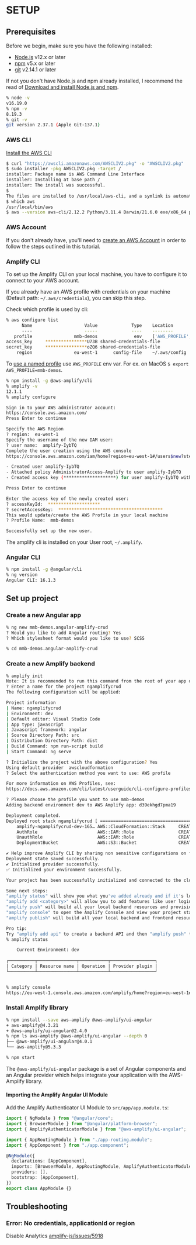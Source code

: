 # SETUP

## Prerequisites

Before we begin, make sure you have the following installed:

- [Node.js] v12.x or later
- [npm] v5.x or later
- [git] v2.14.1 or later

If not you don't have Node.js and npm already installed, I recommend the read of [Download and install Node.js and npm](https://docs.npmjs.com/downloading-and-installing-node-js-and-npm).

```sh
% node -v
v16.19.0
% npm -v 
8.19.3
% git -v
git version 2.37.1 (Apple Git-137.1)
```

### AWS CLI

[Install the AWS CLI](https://docs.aws.amazon.com/cli/latest/userguide/getting-started-install.html)

```sh
$ curl "https://awscli.amazonaws.com/AWSCLIV2.pkg" -o "AWSCLIV2.pkg"
$ sudo installer -pkg AWSCLIV2.pkg -target /
installer: Package name is AWS Command Line Interface
installer: Installing at base path /
installer: The install was successful.
$
The files are installed to /usr/local/aws-cli, and a symlink is automatically created in /usr/local/bin.
$ which aws
/usr/local/bin/aws
$ aws --version aws-cli/2.12.2 Python/3.11.4 Darwin/21.6.0 exe/x86_64 prompt/off
```

### AWS Account

If you don't already have, you'll need to [create an AWS Account](https://portal.aws.amazon.com/billing/signup) in order to follow the steps outlined in this tutorial.

### Amplify CLI

To set up the Amplify CLI on your local machine, you have to configure it to connect to your AWS account.

If you already have an AWS profile with credentials on your machine (Default path: `~/.aws/credentials`), you can skip this step.

Check which profile is used by cli:

```sh
% aws configure list          
      Name                    Value             Type    Location
      ----                    -----             ----    --------
   profile                mmb-demos              env    ['AWS_PROFILE', 'AWS_DEFAULT_PROFILE']
access_key     ****************U73B shared-credentials-file    
secret_key     ****************oZQ6 shared-credentials-file    
    region                eu-west-1      config-file    ~/.aws/config
```

To [use a named profile](https://docs.aws.amazon.com/cli/latest/userguide/cli-configure-files.html#cli-configure-files-using-profiles) use `AWS_PROFILE` env var. For ex. on MacOS `$ export AWS_PROFILE=mmb-demos`.

```sh
% npm install -g @aws-amplify/cli
% amplify -v
12.1.1
% amplify configure

Sign in to your AWS administrator account:
https://console.aws.amazon.com/
Press Enter to continue

Specify the AWS Region
? region:  eu-west-1
Specify the username of the new IAM user:
? user name:  amplify-IybTQ
Complete the user creation using the AWS console
https://console.aws.amazon.com/iam/home?region=eu-west-1#/users$new?step=final&accessKey&userNames=amplify-IybTQ&permissionType=policies&policies=arn:aws:iam::aws:policy%2FAdministratorAccess-Amplify

- Created user amplify-IybTQ
- Attached policy AdministratorAccess-Amplify to user amplify-IybTQ
- Created access key (********************) for user amplify-IybTQ with Secret Access key ****************************************

Press Enter to continue

Enter the access key of the newly created user:
? accessKeyId:  ********************
? secretAccessKey:  ****************************************
This would update/create the AWS Profile in your local machine
? Profile Name:  mmb-demos

Successfully set up the new user.
```

The amplify cli is installed on your User root, `~/.amplify`.

### Angular CLI

```sh
% npm install -g @angular/cli
% ng version
Angular CLI: 16.1.3
```

## Set up project

### Create a new Angular app

```sh
% ng new mmb-demos.angular-amplify-crud 
? Would you like to add Angular routing? Yes
? Which stylesheet format would you like to use? SCSS

% cd mmb-demos.angular-amplify-crud
```

### Create a new Amplify backend

```sh
% amplify init
Note: It is recommended to run this command from the root of your app directory
? Enter a name for the project ngamplifycrud
The following configuration will be applied:

Project information
| Name: ngamplifycrud
| Environment: dev
| Default editor: Visual Studio Code
| App type: javascript
| Javascript framework: angular
| Source Directory Path: src
| Distribution Directory Path: dist
| Build Command: npm run-script build
| Start Command: ng serve

? Initialize the project with the above configuration? Yes
Using default provider  awscloudformation
? Select the authentication method you want to use: AWS profile

For more information on AWS Profiles, see:
https://docs.aws.amazon.com/cli/latest/userguide/cli-configure-profiles.html

? Please choose the profile you want to use mmb-demos
Adding backend environment dev to AWS Amplify app: d39ekhgd7pma19

Deployment completed.
Deployed root stack ngamplifycrud [ ======================================== ] 4/4
	amplify-ngamplifycrud-dev-165… AWS::CloudFormation::Stack     CREATE_COMPLETE                Thu Jun 29 2023 16:51:39…     
	AuthRole                       AWS::IAM::Role                 CREATE_COMPLETE                Thu Jun 29 2023 16:51:31…     
	UnauthRole                     AWS::IAM::Role                 CREATE_COMPLETE                Thu Jun 29 2023 16:51:31…     
	DeploymentBucket               AWS::S3::Bucket                CREATE_COMPLETE                Thu Jun 29 2023 16:51:37…     

✔ Help improve Amplify CLI by sharing non sensitive configurations on failures (y/N) · no
Deployment state saved successfully.
✔ Initialized provider successfully.
✅ Initialized your environment successfully.

Your project has been successfully initialized and connected to the cloud!

Some next steps:
"amplify status" will show you what you've added already and if it's locally configured or deployed
"amplify add <category>" will allow you to add features like user login or a backend API
"amplify push" will build all your local backend resources and provision it in the cloud
"amplify console" to open the Amplify Console and view your project status
"amplify publish" will build all your local backend and frontend resources (if you have hosting category added) and provision it in the cloud

Pro tip:
Try "amplify add api" to create a backend API and then "amplify push" to deploy everything
% amplify status

    Current Environment: dev
    
┌──────────┬───────────────┬───────────┬─────────────────┐
│ Category │ Resource name │ Operation │ Provider plugin │
└──────────┴───────────────┴───────────┴─────────────────┘


% amplify console
https://eu-west-1.console.aws.amazon.com/amplify/home?region=eu-west-1#/d39ekhgd7pma19/YmFja2VuZA/dev
```

### Install Amplify library

```sh
% npm install --save aws-amplify @aws-amplify/ui-angular
+ aws-amplify@4.3.21
+ @aws-amplify/ui-angular@2.4.0
% npm ls aws-amplify @aws-amplify/ui-angular --depth 0
├── @aws-amplify/ui-angular@4.0.1
└── aws-amplify@5.3.3

% npm start
```

The `@aws-amplify/ui-angular` package is a set of Angular components and an Angular provider which helps integrate your application with the AWS-Amplify library.

#### Importing the Amplify Angular UI Module

Add the Amplify Authenticator UI Module to `src/app/app.module.ts`:

```ts
import { NgModule } from "@angular/core";
import { BrowserModule } from "@angular/platform-browser";
import { AmplifyAuthenticatorModule } from "@aws-amplify/ui-angular";

import { AppRoutingModule } from "./app-routing.module";
import { AppComponent } from "./app.component";

@NgModule({
  declarations: [AppComponent],
  imports: [BrowserModule, AppRoutingModule, AmplifyAuthenticatorModule],
  providers: [],
  bootstrap: [AppComponent],
})
export class AppModule {}
```

[node.js]: https://nodejs.org/en/
[npm]: https://www.npmjs.com/
[git]: https://git-scm.com/

## Troubleshooting

### Error: No credentials, applicationId or region

Disable Analytics [amplify-js/issues/5918](https://github.com/aws-amplify/amplify-js/issues/5918)
